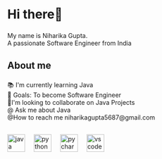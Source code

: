 <h1 align="left">Hi there👋</h1>

###

<p align="left">My name is Niharika Gupta.<br>  A passionate Software Engineer from India</p>

###

<h2 align="left">About me</h2>

###

<p align="left">📚 I'm currently learning Java<br>🎯 Goals: To become Software Engineer<br>🎲I'm looking to collaborate on Java Projects<br>@ Ask me about Java<br>@How to reach me niharikagupta5687@gmail.com</p>

###

<h2 align="left"></h2>

###

<div align="left">
  <img src="https://cdn.jsdelivr.net/gh/devicons/devicon/icons/java/java-original.svg" height="40" alt="java logo"  />
  <img width="12" />
  <img src="https://cdn.jsdelivr.net/gh/devicons/devicon/icons/python/python-original.svg" height="40" alt="python logo"  />
  <img width="12" />
  <img src="https://cdn.jsdelivr.net/gh/devicons/devicon/icons/pycharm/pycharm-original.svg" height="40" alt="pycharm logo"  />
  <img width="12" />
  <img src="https://cdn.jsdelivr.net/gh/devicons/devicon/icons/vscode/vscode-original.svg" height="40" alt="vscode logo"  />
</div>

###
